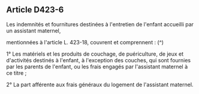 ## Article D423-6

Les indemnités et fournitures destinées à l'entretien de l'enfant accueilli par un assistant maternel,

mentionnées à l'article L. 423-18, couvrent et comprennent : (^)


1° Les matériels et les produits de couchage, de puériculture, de jeux et d'activités destinés à l'enfant, à
l'exception des couches, qui sont fournies par les parents de l'enfant, ou les frais engagés par l'assistant
maternel à ce titre ;

2° La part afférente aux frais généraux du logement de l'assistant maternel.

